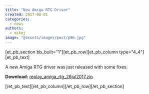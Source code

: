 ```yaml
---
title: "New Amiga RTG Driver"
created: 2017-08-01
categories: 
  - news
authors: 
  - mikej
image: "@assets/images/post/p96.jpg"
---
```


\[et\_pb\_section bb\_built="1"\]\[et\_pb\_row\]\[et\_pb\_column type="4\_4"\]\[et\_pb\_text\]

A new Amiga RTG driver was just released with some fixes.

**Download:** [replay\_amiga\_rtg\_26jul2017.zip](http://svn.fpgaarcade.com/release/amiga_aga/replay_amiga_rtg_26jul2017.zip)

\[/et\_pb\_text\]\[/et\_pb\_column\]\[/et\_pb\_row\]\[/et\_pb\_section\]
